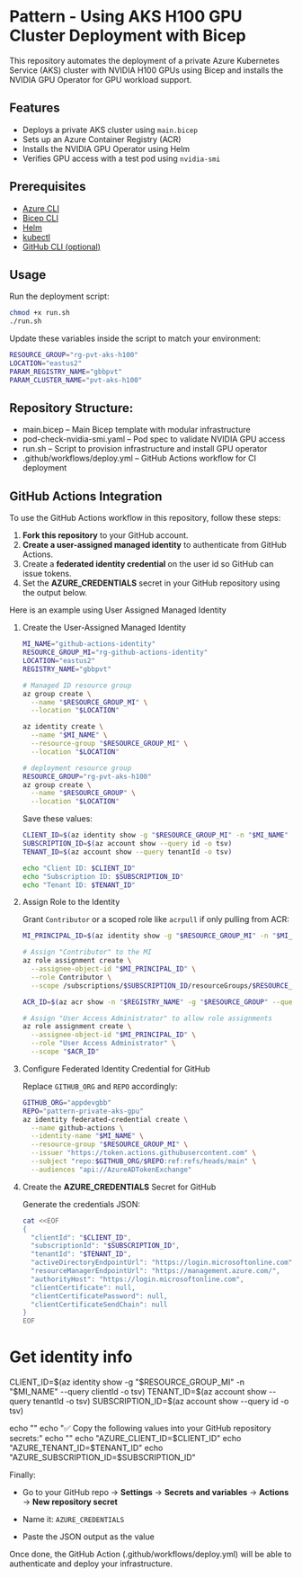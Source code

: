 # Pattern - Using AKS H100 GPU Cluster Deployment with Bicep

This repository automates the deployment of a private Azure Kubernetes Service (AKS) cluster with NVIDIA H100 GPUs using Bicep and installs the NVIDIA GPU Operator for GPU workload support.

## Features

- Deploys a private AKS cluster using `main.bicep`
- Sets up an Azure Container Registry (ACR)
- Installs the NVIDIA GPU Operator using Helm
- Verifies GPU access with a test pod using `nvidia-smi`

## Prerequisites

- [Azure CLI](https://learn.microsoft.com/en-us/cli/azure/)
- [Bicep CLI](https://learn.microsoft.com/en-us/azure/azure-resource-manager/bicep/install)
- [Helm](https://helm.sh/)
- [kubectl](https://kubernetes.io/docs/tasks/tools/)
- [GitHub CLI (optional)](https://cli.github.com/)

## Usage

Run the deployment script:

```bash
chmod +x run.sh
./run.sh
```

Update these variables inside the script to match your environment:

```bash
RESOURCE_GROUP="rg-pvt-aks-h100"
LOCATION="eastus2"
PARAM_REGISTRY_NAME="gbbpvt"
PARAM_CLUSTER_NAME="pvt-aks-h100"
```

## Repository Structure:

- main.bicep – Main Bicep template with modular infrastructure
- pod-check-nvidia-smi.yaml – Pod spec to validate NVIDIA GPU access
- run.sh – Script to provision infrastructure and install GPU operator
- .github/workflows/deploy.yml – GitHub Actions workflow for CI deployment

## GitHub Actions Integration

To use the GitHub Actions workflow in this repository, follow these steps:

1. **Fork this repository** to your GitHub account.
1. **Create a user-assigned managed identity** to authenticate from GitHub Actions.
1. Create a **federated identity credential** on the user id so GitHub can issue tokens.
1. Set the **AZURE_CREDENTIALS** secret in your GitHub repository using the output below.

Here is an example using User Assigned Managed Identity

1. Create the User-Assigned Managed Identity

    ```bash
    MI_NAME="github-actions-identity"
    RESOURCE_GROUP_MI="rg-github-actions-identity"
    LOCATION="eastus2"
    REGISTRY_NAME="gbbpvt"
    
    # Managed ID resource group
    az group create \
      --name "$RESOURCE_GROUP_MI" \
      --location "$LOCATION"

    az identity create \
      --name "$MI_NAME" \
      --resource-group "$RESOURCE_GROUP_MI" \
      --location "$LOCATION"

    # deployment resource group
    RESOURCE_GROUP="rg-pvt-aks-h100"
    az group create \
      --name "$RESOURCE_GROUP" \
      --location "$LOCATION"
    ```

    Save these values:

    ```bash
    CLIENT_ID=$(az identity show -g "$RESOURCE_GROUP_MI" -n "$MI_NAME" --query clientId -o tsv)
    SUBSCRIPTION_ID=$(az account show --query id -o tsv)
    TENANT_ID=$(az account show --query tenantId -o tsv)
    
    echo "Client ID: $CLIENT_ID"
    echo "Subscription ID: $SUBSCRIPTION_ID"
    echo "Tenant ID: $TENANT_ID"
    ```

1. Assign Role to the Identity

    Grant `Contributor` or a scoped role like `acrpull` if only pulling from ACR:

    ```bash
    MI_PRINCIPAL_ID=$(az identity show -g "$RESOURCE_GROUP_MI" -n "$MI_NAME" --query principalId -o tsv)
    
    # Assign "Contributor" to the MI
    az role assignment create \
      --assignee-object-id "$MI_PRINCIPAL_ID" \
      --role Contributor \
      --scope /subscriptions/$SUBSCRIPTION_ID/resourceGroups/$RESOURCE_GROUP
    
    ACR_ID=$(az acr show -n "$REGISTRY_NAME" -g "$RESOURCE_GROUP" --query id -o tsv)

    # Assign "User Access Administrator" to allow role assignments
    az role assignment create \
      --assignee-object-id "$MI_PRINCIPAL_ID" \
      --role "User Access Administrator" \
      --scope "$ACR_ID"
    ```

1. Configure Federated Identity Credential for GitHub

    Replace `GITHUB_ORG` and `REPO` accordingly:

    ```bash
    GITHUB_ORG="appdevgbb"
    REPO="pattern-private-aks-gpu"
    az identity federated-credential create \
      --name github-actions \
      --identity-name "$MI_NAME" \
      --resource-group "$RESOURCE_GROUP_MI" \
      --issuer "https://token.actions.githubusercontent.com" \
      --subject "repo:$GITHUB_ORG/$REPO:ref:refs/heads/main" \
      --audiences "api://AzureADTokenExchange"
    ```

1. Create the **AZURE_CREDENTIALS** Secret for GitHub

    Generate the credentials JSON:

    ```bash
    cat <<EOF
    {
      "clientId": "$CLIENT_ID",
      "subscriptionId": "$SUBSCRIPTION_ID",
      "tenantId": "$TENANT_ID",
      "activeDirectoryEndpointUrl": "https://login.microsoftonline.com",
      "resourceManagerEndpointUrl": "https://management.azure.com/",
      "authorityHost": "https://login.microsoftonline.com",
      "clientCertificate": null,
      "clientCertificatePassword": null,
      "clientCertificateSendChain": null
    }
    EOF
    ```



# Get identity info
CLIENT_ID=$(az identity show -g "$RESOURCE_GROUP_MI" -n "$MI_NAME" --query clientId -o tsv)
TENANT_ID=$(az account show --query tenantId -o tsv)
SUBSCRIPTION_ID=$(az account show --query id -o tsv)

echo ""
echo "✅ Copy the following values into your GitHub repository secrets:"
echo ""
echo "AZURE_CLIENT_ID=$CLIENT_ID"
echo "AZURE_TENANT_ID=$TENANT_ID"
echo "AZURE_SUBSCRIPTION_ID=$SUBSCRIPTION_ID"


Finally:

* Go to your GitHub repo → **Settings** → **Secrets and variables** → **Actions** → **New repository secret**

* Name it: `AZURE_CREDENTIALS`

* Paste the JSON output as the value

Once done, the GitHub Action (.github/workflows/deploy.yml) will be able to authenticate and deploy your infrastructure.